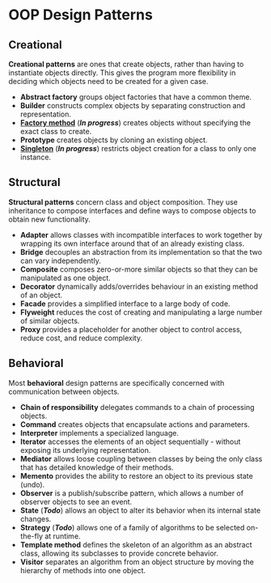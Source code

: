 # OOP Design Patterns

## Creational
**Creational patterns** are ones that create objects, rather than having to instantiate objects directly. This gives the program more flexibility in deciding which objects need to be created for a given case.

- **Abstract factory** groups object factories that have a common theme.
- **Builder** constructs complex objects by separating construction and representation.
- [**Factory method**](./src/factory-method/) (***In progress***) creates objects without specifying the exact class to create.
- **Prototype** creates objects by cloning an existing object.
- [**Singleton**](./src/singleton/) (***In progress***) restricts object creation for a class to only one instance.

## Structural
**Structural patterns** concern class and object composition. They use inheritance to compose interfaces and define ways to compose objects to obtain new functionality.

- **Adapter** allows classes with incompatible interfaces to work together by wrapping its own interface around that of an already existing class.
- **Bridge** decouples an abstraction from its implementation so that the two can vary independently.
- **Composite** composes zero-or-more similar objects so that they can be manipulated as one object.
- **Decorator** dynamically adds/overrides behaviour in an existing method of an object.
- **Facade** provides a simplified interface to a large body of code.
- **Flyweight** reduces the cost of creating and manipulating a large number of similar objects.
- **Proxy** provides a placeholder for another object to control access, reduce cost, and reduce complexity.

## Behavioral
Most **behavioral** design patterns are specifically concerned with communication between objects.

- **Chain of responsibility** delegates commands to a chain of processing objects.
- **Command** creates objects that encapsulate actions and parameters.
- **Interpreter** implements a specialized language.
- **Iterator** accesses the elements of an object sequentially - without exposing its underlying representation.
- **Mediator** allows loose coupling between classes by being the only class that has detailed knowledge of their methods.
- **Memento** provides the ability to restore an object to its previous state (undo).
- **Observer** is a publish/subscribe pattern, which allows a number of observer objects to see an event.
- **State** (***Todo***)  allows an object to alter its behavior when its internal state changes.
- **Strategy** (***Todo***)  allows one of a family of algorithms to be selected on-the-fly at runtime.
- **Template method** defines the skeleton of an algorithm as an abstract class, allowing its subclasses to provide concrete behavior.
- **Visitor** separates an algorithm from an object structure by moving the hierarchy of methods into one object.